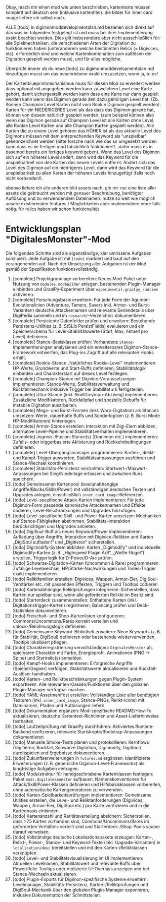 Okay, mach mir einen mod wie unten beschrieben, kartentexte müssen komplett auf deutsch sein (inklusive kartentitel). die bilder für inner card image liefere ich selbst nach.

ALLE [todo]  in digimonmoddevelopmentplan.md beziehen sich direkt auf das was im folgenden festgelegt ist und muss bei ihrer Implementierung exakt beachtet werden. Dies gilt insbesondere aber nicht ausschließlich für: alle Spielmechaniken, die verschiedenen Arten der Digitation zu funktionieren haben (unteranderem welche bestimmten Relics (= Digivices, etc). erforderlich sind und welche Kartenkombination zum außlösen der Digitation gespielt werden muss), und für alles mögliche.

Überprüfe immer ob du neue [todo] zu digimonmoddevelopmentplan.md hinzufügen musst um das beschriebene exakt umzusetzen, wenn ja, tu es! 

Der Kartenblueprintmechanismus muss für diesen Mod so erweitert werden dass optional mit angegeben werden kann zu welchem Level eine Karte gehört, damit sichergestellt werden kann dass eine Karte nur dann gespielt werden kann wenn das Digimon gerade den dazu gehörigen Level hat. (Zb. Können Champion Level Karten nicht vom Rookie Digimon gespielt werden). Karten für ein NIEDERIGERES Level als das dass das Digimon gerade hat, können von diesem natürlich gespielt werden. (zum beispiel können also wenn das Digimon gerade auf Champion Level ist alle Karten ohne Level, alle Rookie Level Karten und alle Champion Karten gespielt werden). Alle Karten die zu einem Level gehören das HÖHER ist als das aktuelle Level des Digimons müssen mit dem entsprechenden Keyword als "unspielbar" gekennzeichnet werden (bitte forsche nach wie das so umgesetzt werden kann dass es im fertigen mod tatsächlich funktioniert!...dafür muss es in basemod bereits ein fertiges keyword geben). Wenn das Level des Digimon sich auf ein höheres Level ändert, dann wird das Keyword für die unspielbarkeit von den Karten des neuen Levels entfernt. Ändert sich das Level des Digimon auf ein niedrigeres Level, dann wird das Keyword für die unspielbarkeit zu allen Karten der höheren Levels hinzugefügt (falls noch nicht vorhanden!). 

ebenso liefere ich alle anderen bild assets nach, gib mir nur eine liste aller assets die gebraucht werden mit genauer Beschreibung, benötigter Auflösung und zu verwendendem Dateinamen.
nutze so weit wie möglich unsere existierenden features / Möglichkeiten aber implementiere neue falls nötig. für relics haben wir schon funktionalität

# Entwicklungsplan "DigitalesMonster"-Mod

Die folgenden Schritte sind als eigenständige, klar umrissene Aufgaben konzipiert. Jede Aufgabe ist mit `[todo]` markiert und baut auf den vorangehenden auf. Nach der Umsetzung aller Aufgaben ist der Mod gemäß der Spezifikation funktionsvollständig.

1. [complete] Projektgrundlage vorbereiten: Neues Mod-Paket unter Nutzung von `modules.modbuilder` anlegen, bestehenden Plugin-Manager einbinden und GraalPy-Experiment über `experimental.graalpy_runtime` aktivieren.
2. [complete] Forschungsbasis erweitern: Für jede Form der Agumon-Evolutionslinien (Adventure, Tamers, Savers inkl. Armor- und Burst-Varianten) deutsche Attackennamen und relevante Seriendetails über DigiPedia sammeln und im `research/`-Verzeichnis dokumentieren.
3. [complete] Persistente Datenfelder prüfen und erweitern: Bestehende Persistenz-Utilities (z. B. StSLib PersistFields) evaluieren und ein Speicherschema für Level-Stabilitätswerte (Start, Max, Aktuell pro Level) definieren.
4. [complete] Stance-Basisklasse prüfen: Vorhandene `Stance`-Implementierungen analysieren und ein erweiterbares Digimon-Stance-Framework entwerfen, das Plug-ins Zugriff auf alle relevanten Hooks erhält.
5. [complete] Rookie-Stance „Natürliches Rookie-Level" implementieren: HP-Werte, Grundwerte und Start-Buffs definieren, Stabilitätslogik einbinden und Charakterstart auf dieses Level festlegen.
6. [complete] Champion-Stance mit Digivice-Voraussetzungen implementieren: Stance-Werte, Stabilitätsverwaltung und Rückfallmechanik inklusive Trigger bei Stabilität ≤ 0 fertigstellen.
7. [complete] Ultra-Stance (inkl. SkullGreymon-Abzweig) implementieren: Zusätzliche Modifikatoren, Rückfallpfad und spezielle Debuffs für instabile Digitation ausarbeiten.
8. [complete] Mega- und Burst-Formen (inkl. Warp-Digitation) als Stances umsetzen: Werte, dauerhafte Buffs und Sonderlogiken (z. B. Burst Mode HP-Modifikatoren) hinterlegen.
9. [complete] Armor-Stance erstellen: Interaktion mit Digi-Eiern abbilden, alternative Level-Pipeline und Stabilitätsverhalten implementieren.
10. [complete] Jogress-/Fusion-Stance(s) (Omnimon etc.) implementieren: Zufalls- oder triggerbasierte Aktivierung und Rückkehrbedingungen definieren.
11. [complete] Level-Übergangsmanager programmieren: Karten-, Relikt- und Kampf-Trigger auswerten, Stabilitätsanpassungen ausführen und Stance-Wechsel koordinieren.
12. [complete] Stabilitäts-Persistenz verdrahten: Startwert-/Maxwert-Anpassungen bei Sieg/Niederlage erfassen und zwischen Runs speichern.
13. [todo] Gemeinsamen Kartenpool (levelunabhängige Angriffe/Blocks/Skills/Power) mit vollständigen deutschen Texten und Upgrades anlegen, einschließlich `inner_card_image`-Referenzen.
14. [todo] Level-spezifische Attack-Karten implementieren: Für jede Digimon-Form passende kanonische Attackennamen und Effekte codieren, Level-Beschränkungen und Upgrades hinzufügen.
15. [todo] Level-spezifische Skill- und Power-Karten umsetzen: Mechaniken auf Stance-Fähigkeiten abstimmen, Stabilitäts-Interaktion berücksichtigen und Upgrades anbieten.
16. [todo] DigiSoul-Buff als neues Keyword/Power implementieren: Aufladung über Angriffe, Interaktion mit Digivice-Relikten und Karten „DigiSoul aufladen!“ und „Digitieren“ sicherstellen.
17. [todo] Digimodify-System abbilden: Karten „Digimodify“ und individuelle Digimodify-Karten (z. B. „Highspeed Plugin A/B“, „Weiße Flügel“) erstellen, Triggerlogik für D-Power/D-Arc prüfen.
18. [todo] Schwarze-Digitation-Karten (Uncommon & Rare) programmieren: Zufällige Levelwechsel, HP/Stärke-Nachwirkungen und Todes-Trigger exakt implementieren.
19. [todo] Reliktfamilien erstellen: Digivices, Wappen, Armor-Eier, DigiSoul-Verstärker etc. mit passenden Effekten, Triggern und Tooltips codieren.
20. [todo] Kartenabhängige Reliktprüfungen integrieren: Sicherstellen, dass Karten nur spielbar sind, wenn alle geforderten Relikte im Besitz sind.
21. [todo] Starterdeck zusammenstellen: Enthaltene Karten (inkl. Digitationstrigger-Karten) registrieren, Balancing prüfen und Deck-Statistiken dokumentieren.
22. [todo] Freischalt- und Shop-Kartenlisten konfigurieren: Commons/Uncommons/Rares korrekt verteilen und unlock-/Belohnungslogik definieren.
23. [todo] Gemeinsame Keyword-Bibliothek erweitern: Neue Keywords (z. B. für Stabilität, DigiSoul) definieren oder bestehende wiederverwenden, Tooltips lokalisiert pflegen.
24. [todo] Charakterregistrierung vervollständigen: `DigitalesMonster` als spielbaren Charakter mit Farbe, Energieprofil, Animationen (PNG → Spine) und Startrelic(s) anmelden.
25. [todo] Kampf-Hooks implementieren: Erfolgreiche Angriffe (Spieler/Gegner) verfolgen, Stabilitätswerte aktualisieren und Rückfall-Auslöser handhaben.
26. [todo] Karten- und Reliktbeschränkungen gegen Plugin-System exportieren: Alle relevanten Klassen/Funktionen über den globalen Plugin-Manager verfügbar machen.
27. [todo] YAML-Assetmanifest erstellen: Vollständige Liste aller benötigten Texturen (inkl. `inner_card_image`, Stance-PNGs, Relikt-Icons) mit Dateinamen, Pfaden und Auflösungen liefern.
28. [todo] Dokumentation ergänzen: Mod-spezifische README/How-To aktualisieren, deutsche Kartentext-Richtlinien und Asset-Lieferhinweise festhalten.
29. [todo] Laufzeitprüfung mit GraalPy durchführen: Aktiviertes Runtime-Backend verifizieren, relevante Startskripte/Bootstrap-Anpassungen dokumentieren.
30. [todo] Manuelle Smoke-Tests planen und protokollieren: Kernflows (Digitieren, Rückfall, Schwarze Digitation, Digimodify, DigiSoul) durchspielen und Ergebnisse dokumentieren.
31. [todo] Zukunftserweiterungen in `futures.md` ergänzen: Identifizierte Erweiterungen (z. B. generische Digimon-Level-Frameworks) als langfristige Aufgaben eintragen.
32. [todo] Modulstruktur für handgeschriebene Kartenklassen festlegen: Paket `mods.digitalesmonster` aufbauen, Namenskonventionen für Attack/Skill/Power-Klassen definieren und Hilfsbasisklassen vorbereiten, ohne automatische Kartengeneratoren zu verwenden.
33. [todo] Karten-Spielbarkeitsprüfungen implementieren: Gemeinsame Utilities erstellen, die Level- und Reliktanforderungen (Digivices, Wappen, Armor-Eier, DigiSoul etc.) pro Karte verifizieren und in die Kartenbasis einbinden.
34. [todo] Kartenanzahl und Raritätsverteilung absichern: Sicherstellen, dass >75 Karten vorhanden sind, Commons/Uncommons/Rares im geforderten Verhältnis verteilt sind und Starterdeck-/Shop-Pools sauber darauf verweisen.
35. [todo] Vollständige deutsche Lokalisationspakete erzeugen: Karten-, Relikt-, Power-, Stance- und Keyword-Texte (inkl. Upgrade-Varianten) in `localization/deu/` bereitstellen und mit den Karten-/Reliktklassen verknüpfen.
36. [todo] Level- und Stabilitätsvisualisierung im UI implementieren: Aktuellen Levelnamen, Stabilitätswert und relevante Buffs über Power/Relic-Tooltips oder dedizierte UI-Overlays anzeigen und bei Stance-Wechseln aktualisieren.
37. [todo] Plugin-Exports für Digimon-spezifische Systeme erweitern: Levelmanager, Stabilitäts-Persistenz, Karten-/Reliktprüfungen und DigiSoul-Mechanik über den globalen Plugin-Manager exponieren, inklusive Dokumentation der Schnittstellen.
